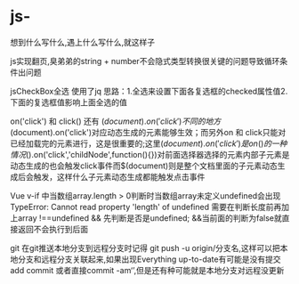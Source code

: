 # js-
想到什么写什么,遇上什么写什么,就这样子

js实现翻页,臭弟弟的string + number不会隐式类型转换很关键的问题导致循环条件出问题

jsCheckBox全选 使用了jq 思路：1.全选来设置下面各复选框的checked属性值2.下面的复选框值影响上面全选的值

on('click') 和 click() 还有 $(document).on('click')不同的地方$(document).on('click')对应动态生成的元素能够生效；而另外on 和 click只能对已经加载完的元素进行，这是很重要的;这里$(document).on('click')是on()的一种情况$().on('click','childNode',function(){})对前面选择器选择的元素内部子元素是动态生成的也会触发click事件而$(document)则是整个文档里面的子元素动态生成后会触发，这样什么子元素动态生成都能触发点击事件

Vue v-if 中当数组array.length > 0判断时当数组array未定义undefined会出现TypeError: Cannot read property 'length' of undefined
需要在判断长度前再加上array !==undefined && 先判断是否是undefined; &&当前面的判断为false就直接返回不会执行到后面

git 在git推送本地分支到远程分支时记得 git push -u origin/分支名,这样可以把本地分支和远程分支关联起来,如果出现Everything up-to-date有可能是没有提交add commit 或者直接commit -am‘’,但是还有种可能就是本地分支对远程没更新
